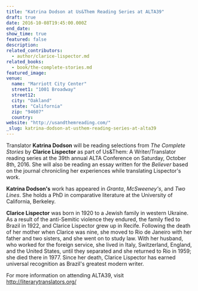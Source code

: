 ```yaml
---
title: "Katrina Dodson at Us&Them Reading Series at ALTA39"
draft: true
date: 2016-10-08T19:45:00.000Z
end_date:
show_time: true
featured: false
description:
related_contributors:
  - author/clarice-lispector.md
related_books:
  - book/the-complete-stories.md
featured_image: 
venue:
  name: "Marriott City Center"
  street1: "1001 Broadway"
  street12:
  city: "Oakland"
  state: "California"
  zip: "94607"
  country:
website: "http://usandthemreading.com/"
_slug: katrina-dodson-at-usthem-reading-series-at-alta39
---
```


Translator **Katrina Dodson** will be reading selections from _The Complete Stories_ by **Clarice Lispector** as part of Us&Them: A Writer/Translator reading series at the 39th annual ALTA Conference on Saturday, October 8th, 2016\. She will also be reading an essay written for the _Believer_ based on the journal chronicling her experiences while translating Lispector's work.

**Katrina Dodson's** work has appeared in _Granta_, _McSweeney's_, and _Two Lines_. She holds a PhD in comparative literature at the University of California, Berkeley.

**Clarice Lispector** was born in 1920 to a Jewish family in western Ukraine. As a result of the anti-Semitic violence they endured, the family fled to Brazil in 1922, and Clarice Lispector grew up in Recife. Following the death of her mother when Clarice was nine, she moved to Rio de Janeiro with her father and two sisters, and she went on to study law. With her husband, who worked for the foreign service, she lived in Italy, Switzerland, England, and the United States, until they separated and she returned to Rio in 1959; she died there in 1977\. Since her death, Clarice Lispector has earned universal recognition as Brazil's greatest modern writer.

For more information on attending ALTA39, visit http://literarytranslators.org/


